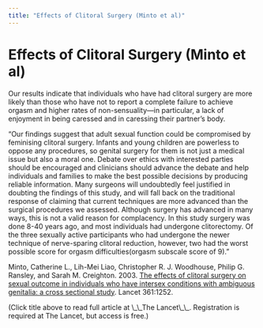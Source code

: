 ```yaml
---
title: "Effects of Clitoral Surgery (Minto et al)"
---
```


# Effects of Clitoral Surgery (Minto et al)

<p>Our results indicate that individuals who have had clitoral surgery are more likely than those who have not to report a complete failure to achieve orgasm and higher rates of non-sensuality&#8212;in particular, a lack of enjoyment in being caressed and in caressing their partner&#8217;s body.  </p>

<p>&#8220;Our findings suggest that adult sexual function could be compromised by feminising clitoral surgery. Infants and young children are powerless to oppose any procedures, so genital surgery for them is not just a medical issue but also a moral one. Debate over ethics with interested parties should be encouraged and clinicians should advance the debate and help individuals and families to make the best possible decisions by producing reliable information. Many surgeons will undoubtedly feel justified in doubting the findings of this study, and will fall back on the traditional response of claiming that current techniques are more advanced than the surgical procedures we assessed. Although surgery has advanced in many ways, this is not a valid reason for complacency. In this study surgery was done 8-40 years ago, and most individuals had undergone clitorectomy. Of the three sexually active participants who had undergone the newer technique of nerve-sparing clitoral reduction, however, two had the worst possible score for orgasm difficulties(orgasm subscale score of 9).&#8221;  </p>

<p>Minto, Catherine L., Lih-Mei Liao, Christopher R. J. Woodhouse, Philip G. Ransley, and Sarah M. Creighton. 2003. <a href="http://www.thelancet.com/journal/vol361/iss9365/full/llan.361.9365.original_research.25217.1">The effects of clitoral surgery on sexual outcome in individuals who have intersex conditions with ambiguous genitalia: a cross sectional study</a>. Lancet 361:1252.  </p>

<p>(Click title above to read full article at \_\_The Lancet\_\_. Registration is required at The Lancet, but access is free.)</p>
